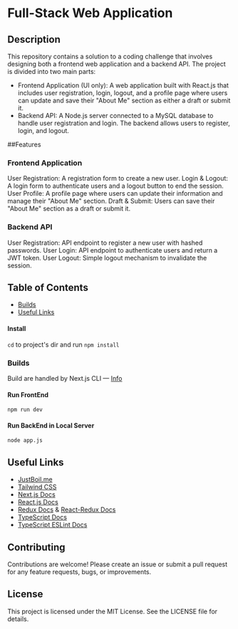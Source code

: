 # Full-Stack Web Application

## Description
This repository contains a solution to a coding challenge that involves designing both a frontend web application and a backend API. The project is divided into two main parts:

- Frontend Application (UI only): A web application built with React.js that includes user registration, login, logout, and a profile page where users can update and save their "About Me" section as either a draft or submit it.
- Backend API: A Node.js server connected to a MySQL database to handle user registration and login. The backend allows users to register, login, and logout.

##Features

### Frontend Application
User Registration: A registration form to create a new user.
Login & Logout: A login form to authenticate users and a logout button to end the session.
User Profile: A profile page where users can update their information and manage their "About Me" section.
Draft & Submit: Users can save their "About Me" section as a draft or submit it.

### Backend API
User Registration: API endpoint to register a new user with hashed passwords.
User Login: API endpoint to authenticate users and return a JWT token.
User Logout: Simple logout mechanism to invalidate the session.

## Table of Contents

- [Builds](#builds)
- [Useful Links](#useful-links)

#### Install

`cd` to project's dir and run `npm install`

### Builds

Build are handled by Next.js CLI &mdash; [Info](https://nextjs.org/docs/api-reference/cli)

#### Run FrontEnd

```
npm run dev
```

#### Run BackEnd in Local Server

```
node app.js
```

## Useful Links

- [JustBoil.me](https://justboil.me/)
- [Tailwind CSS](https://tailwindcss.com/)
- [Next.js Docs](https://nextjs.org/docs/getting-started)
- [React.js Docs](https://reactjs.org/docs/getting-started.html)
- [Redux Docs](https://redux.js.org/introduction/getting-started) & [React-Redux Docs](https://react-redux.js.org/introduction/getting-started)
- [TypeScript Docs](https://www.typescriptlang.org/docs/)
- [TypeScript ESLint Docs](https://typescript-eslint.io/docs/)

## Contributing
Contributions are welcome! Please create an issue or submit a pull request for any feature requests, bugs, or improvements.

## License
This project is licensed under the MIT License. See the LICENSE file for details.

